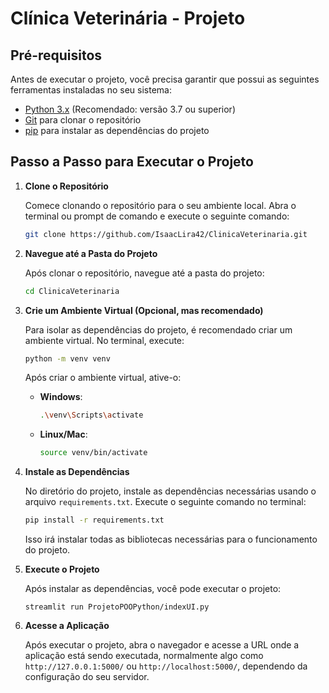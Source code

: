 # Clínica Veterinária - Projeto

## Pré-requisitos

Antes de executar o projeto, você precisa garantir que possui as seguintes ferramentas instaladas no seu sistema:

- [Python 3.x](https://www.python.org/downloads/) (Recomendado: versão 3.7 ou superior)
- [Git](https://git-scm.com/) para clonar o repositório
- [pip](https://pip.pypa.io/en/stable/) para instalar as dependências do projeto

## Passo a Passo para Executar o Projeto

1. **Clone o Repositório**

   Comece clonando o repositório para o seu ambiente local. Abra o terminal ou prompt de comando e execute o seguinte comando:

   ```bash
   git clone https://github.com/IsaacLira42/ClinicaVeterinaria.git
   ```
2.  **Navegue até a Pasta do Projeto**
    
    Após clonar o repositório, navegue até a pasta do projeto:
    
    ```bash
    cd ClinicaVeterinaria
    ```
    
3.  **Crie um Ambiente Virtual (Opcional, mas recomendado)**
    
    Para isolar as dependências do projeto, é recomendado criar um ambiente virtual. No terminal, execute:
    
    ```bash
    python -m venv venv
    ```
    
    Após criar o ambiente virtual, ative-o:
    
    -   **Windows**:
        
        ```bash
        .\venv\Scripts\activate
        ```
        
    -   **Linux/Mac**:
        
        ```bash
        source venv/bin/activate
        ```
        
4.  **Instale as Dependências**
    
    No diretório do projeto, instale as dependências necessárias usando o arquivo `requirements.txt`. Execute o seguinte comando no terminal:
    
    ```bash
    pip install -r requirements.txt
    ```
    
    Isso irá instalar todas as bibliotecas necessárias para o funcionamento do projeto.
    
5.  **Execute o Projeto**
    
    Após instalar as dependências, você pode executar o projeto:
    
    ```bash+
    streamlit run ProjetoPOOPython/indexUI.py
    ```
    
6.  **Acesse a Aplicação**
    
    Após executar o projeto, abra o navegador e acesse a URL onde a aplicação está sendo executada, normalmente algo como `http://127.0.0.1:5000/` ou `http://localhost:5000/`, dependendo da configuração do seu servidor.
    